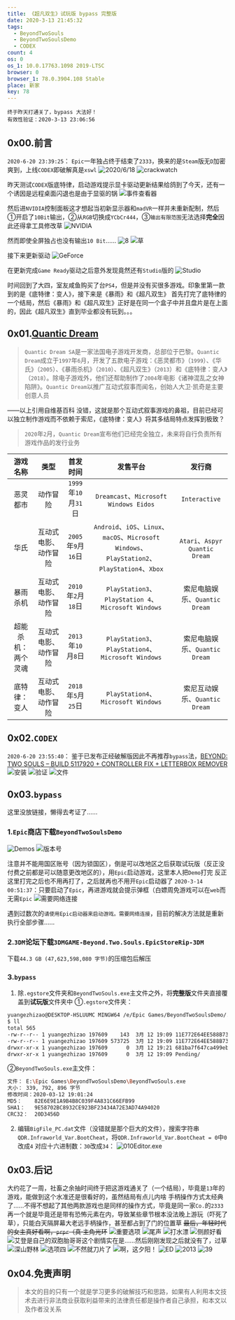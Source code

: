 ```yaml
---
title: 《超凡双生》试玩版 bypass 完整版
date: 2020-3-13 21:45:32
tags:
  - BeyondTwoSouls
  - BeyondTwoSoulsDemo
  - CODEX
count: 4
os: 0
os_1: 10.0.17763.1098 2019-LTSC
browser: 0
browser_1: 78.0.3904.108 Stable
place: 新家
key: 78
---
```

    终于昨天打通关了，bypass 大法好！
    有效性验证：2020-3-13 23:06:56
<!-- more -->
## 0x00.前言
`2020-6-20 23:39:25`：
`Epic`一年独占终于结束了`2333`，换来的是`Steam`版无`D`加密爽到，上线`CODEX`即破解真是`xswl`
![2020/6/18](https://i1.yuangezhizao.cn/Win-10/20200620231844.jpg!webp)
![crackwatch](https://i1.yuangezhizao.cn/Win-10/20200313231706.jpg!webp)

昨天测试`CODEX`版底特律，启动游戏提示显卡驱动更新结果给鸽到了今天，还有一个诱因是远程桌面闪退也是由于显驱的锅
![事件查看器](https://i1.yuangezhizao.cn/Win-10/20200620231602.jpg!webp)

然后进`NVIDIA`控制面板这才想起当初新显示器和`madVR`一样并未重新配制，然后①开启了`10Bit`输出，②从`RGB`切换成`YCbCr444`，③`输出有限范围`无法选择**完全**因此还得拿工具修改草
![NVIDIA](https://i1.yuangezhizao.cn/Win-10/20200620232343.jpg!webp)

然而即使全屏独占也没有输出`10 Bit`……
![8](https://i1.yuangezhizao.cn/Redmi-K20Pro/IMG_20200621_002339.jpg!view)
![草](https://i1.yuangezhizao.cn/Win-10/20191016005155.jpg!webp)

接下来更新驱动
![GeForce](https://i1.yuangezhizao.cn/Win-10/20200620233549.jpg!webp)

在更新完成`Game Ready`驱动之后意外发现竟然还有`Studio`版的
![Studio](https://i1.yuangezhizao.cn/Win-10/20200620233657.jpg!webp)

时间回到了大四，室友咸鱼购买了台`PS4`，但是并没有买很多游戏。印象里第一款到的是《底特律：变人》，接下来是《暴雨》和《超凡双生》
首先打完了底特律的一个结局，然后《暴雨》和《超凡双生》正好是在同一个盒子中并且盘片是在上面的，因此《超凡双生》直到毕业都没有玩到。。。

## 0x01.[Quantic Dream](https://zh.wikipedia.org/zh-hans/Quantic_Dream)
> `Quantic Dream SA`是一家法国电子游戏开发商，总部位于巴黎。`Quantic Dream`成立于`1997`年`6`月，开发了五款电子游戏：《恶灵都市》（`1999`）、《华氏》（`2005`）、《暴雨杀机》（`2010`）、《超凡双生》（`2013`）和《底特律：变人》（`2018`）。除电子游戏外，他们还帮助制作了`2004`年电影《诸神混乱之女神陷阱》。`Quantic Dream`以推广互动式叙事而闻名，创始人大卫·凯奇是主要创意人员

——以上引用自维基百科
没错，这就是那个互动式叙事游戏的鼻祖，目前已经可以独立制作游戏而不依赖于索尼，《底特律：变人》将其多结局特点发挥到极致？

> `2020`年`2`月，`Quantic Dream`宣布他们已经完全独立，未来将自行负责所有游戏作品的发行业务

游戏名称 | 类型 | 首发时间 | 发售平台 | 发行商
:---: | :---: | :---: | :---: | :---:
恶灵都市 | 动作冒险 | `1999`年`10`月`31`日 | `Dreamcast`、`Microsoft Windows Eidos` | `Interactive`
华氏 | 互动式电影、动作冒险 | `2005`年`9`月`16`日 | `Android`、`iOS`、`Linux`、`macOS`、`Microsoft Windows`、`PlayStation2`、`PlayStation4`、`Xbox` | `Atari`、`Aspyr Quantic Dream`
暴雨杀机 | 互动式电影、动作冒险 | `2010`年`2`月`18`日 | `PlayStation3`、`PlayStation 4`、`Microsoft Windows` | 索尼电脑娱乐、`Quantic Dream`
超能杀机：两个灵魂 | 互动式电影、动作冒险 | `2013`年`10`月`8`日 | `PlayStation3`、`PlayStation4`、`Microsoft Windows` | 索尼电脑娱乐、`Quantic Dream`
底特律：变人 | 互动式电影、动作冒险 | `2018`年`5`月`25`日 | `PlayStation4`、`Microsoft Windows` | 索尼互动娱乐、`Quantic Dream`

## 0x02.`CODEX`
`2020-6-20 23:55:40`：
鉴于已发布正经破解版因此不再推荐`bypass`法，[BEYOND: TWO SOULS – BUILD 5117920 + CONTROLLER FIX + LETTERBOX REMOVER](https://web.archive.org/web/20200620150541/https://fitgirl-repacks.site/beyond-two-souls/)
![安装](https://i1.yuangezhizao.cn/Win-10/20200620230109.jpg!webp)
![验证](https://i1.yuangezhizao.cn/Win-10/20200620230357.jpg!webp)
![文件](https://i1.yuangezhizao.cn/Win-10/20200620230941.jpg!webp)

## 0x03.`bypass`
这里没放链接，懒得去考证了……
### 1.`Epic`商店下载`BeyondTwoSoulsDemo`
![Demos](https://i1.yuangezhizao.cn/Win-10/20200314010017.jpg!webp)
![版本号](https://i1.yuangezhizao.cn/Win-10/20200314010632.jpg!webp)

注意并不能用国区账号（因为锁国区），倒是可以改地区之后获取试玩版（反正没付费之前都是可以随意更改地区的），用`Epic`启动游戏，这里本人把`Demo`打完
反正这里打完之后也不用再打了，之后就再也不用开`Epic`启动器了
`2020-3-14 00:51:37`：只要启动了`Epic`，再进游戏就会提示弹框（白嫖周免游戏可以在`web`而无需`Epic`
![需要网络连接](https://i1.yuangezhizao.cn/Win-10/20200314005433.jpg!webp)

遇到过数次的`请使用Epic启动器来启动游戏。需要网络连接`，目前的解决方法就是重新执行全部步骤……

### 2.`3DM`论坛下载`3DMGAME-Beyond.Two.Souls.EpicStoreRip-3DM`
下载`44.3 GB (47,623,598,080 字节)`的压缩包后解压

### 3.`bypass`
1. 除`.egstore`文件夹和`BeyondTwoSouls.exe`主文件之外，将**完整版**文件夹直接覆盖到**试玩版**文件夹中
①`.egstore`文件夹：
``` bash
yuangezhizao@DESKTOP-HSLUUMC MINGW64 /e/Epic Games/BeyondTwoSoulsDemo/.egstore
$ ll
total 565
-rw-r--r-- 1 yuangezhizao 197609    143  3月 12 19:09 11E772E64EE588B73344E2B75B606D88.mancpn
-rw-r--r-- 1 yuangezhizao 197609 573725  3月 12 19:09 11E772E64EE588B73344E2B75B606D88.manifest
drwxr-xr-x 1 yuangezhizao 197609      0  3月 12 19:21 681ba7f647ca499eb998e053adaa0fef/
drwxr-xr-x 1 yuangezhizao 197609      0  3月 12 19:09 Pending/
```
②`BeyondTwoSouls.exe`主文件：
``` bash
文件：	E:\Epic Games\BeyondTwoSoulsDemo\BeyondTwoSouls.exe
大小：	339, 792, 896 字节
修改时间：2020-03-12 19:01:24
MD5：	82E6E9E1A9B4B8C039F4A831C66EFB99
SHA1：	9E58702BC8932CE923BF23434A72E3AD74A94020
CRC32：	20D3456D
```
2. 编辑`BigFile_PC.dat`文件（没错就是那个巨大的文件），搜索字符串`QDR.Infraworld_Var.BootCheat`，将`QDR.Infraworld_Var.BootCheat = 0`中`0`改成`4`
对应十六进制数：`30`改成`34`：
![010Editor.exe](https://i1.yuangezhizao.cn/Win-10/20200313222920.jpg!webp)

## 0x03.后记
大约花了一周，社畜之余抽时间终于把这游戏通关了（一个结局），毕竟是`13`年的游戏，能做到这个水准还是很看好的，虽然结局有点儿内啥
手柄操作方式太经典了……不得不想起了其他两款游戏也是同样的操作方式，毕竟是同一家`Co.`的`2333`
再一个就是毕竟还是带有恐怖元素在内，导致某些章节根本没法晚上游玩（吓死了草），只能白天隔屏幕大老远手柄操作，甚至都占到了门的位置草
~~最后，年轻时代的女主真好看啊，`prpr`（真·主角光环~~
![重要选项](https://i1.yuangezhizao.cn/Win-10/20200313225446.jpg!webp)
![尾声](https://i1.yuangezhizao.cn/Win-10/20200313225435.jpg!webp)
![打水漂](https://i1.yuangezhizao.cn/Win-10/20200313225445.jpg!webp)
![侧颜好看](https://i1.yuangezhizao.cn/Win-10/20200313225436.jpg!webp)
![艾登是自己的双胞胎哥哥这个剧情实在是……然后刚刚发现之后就没有了，过草](https://i1.yuangezhizao.cn/Win-10/20200313225437.jpg!webp)
![深山野林](https://i1.yuangezhizao.cn/Win-10/20200313225438.jpg!webp)
![选项四](https://i1.yuangezhizao.cn/Win-10/20200313225444.jpg!webp)
![不然就刀片了](https://i1.yuangezhizao.cn/Win-10/20200313225439.jpg!webp)
![啊，这夕阳！](https://i1.yuangezhizao.cn/Win-10/20200313225440.jpg!webp)
![ED](https://i1.yuangezhizao.cn/Win-10/20200313225441.jpg!webp)
![2013](https://i1.yuangezhizao.cn/Win-10/20200313225442.jpg!webp)
![39](https://i1.yuangezhizao.cn/Win-10/20200313225443.jpg!webp)


## 0x04.免责声明
> 本文的目的只有一个就是学习更多的破解技巧和思路，如果有人利用本文技术去进行非法商业获取利益带来的法律责任都是操作者自己承担，和本文以及作者没关系
